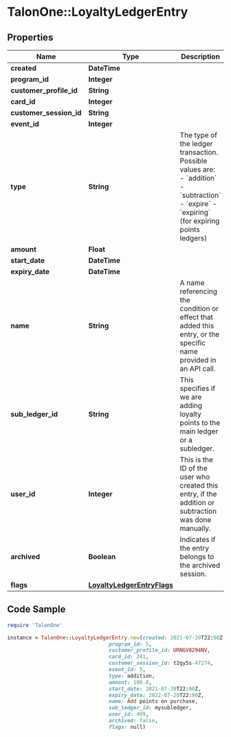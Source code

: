 # TalonOne::LoyaltyLedgerEntry

## Properties

Name | Type | Description | Notes
------------ | ------------- | ------------- | -------------
**created** | **DateTime** |  | 
**program_id** | **Integer** |  | 
**customer_profile_id** | **String** |  | [optional] 
**card_id** | **Integer** |  | [optional] 
**customer_session_id** | **String** |  | [optional] 
**event_id** | **Integer** |  | [optional] 
**type** | **String** | The type of the ledger transaction. Possible values are: - &#x60;addition&#x60; - &#x60;subtraction&#x60; - &#x60;expire&#x60; - &#x60;expiring&#x60; (for expiring points ledgers)  | 
**amount** | **Float** |  | 
**start_date** | **DateTime** |  | [optional] 
**expiry_date** | **DateTime** |  | [optional] 
**name** | **String** | A name referencing the condition or effect that added this entry, or the specific name provided in an API call. | 
**sub_ledger_id** | **String** | This specifies if we are adding loyalty points to the main ledger or a subledger. | 
**user_id** | **Integer** | This is the ID of the user who created this entry, if the addition or subtraction was done manually. | [optional] 
**archived** | **Boolean** | Indicates if the entry belongs to the archived session. | [optional] 
**flags** | [**LoyaltyLedgerEntryFlags**](LoyaltyLedgerEntryFlags.md) |  | [optional] 

## Code Sample

```ruby
require 'TalonOne'

instance = TalonOne::LoyaltyLedgerEntry.new(created: 2021-07-20T22:00Z,
                                 program_id: 5,
                                 customer_profile_id: URNGV8294NV,
                                 card_id: 241,
                                 customer_session_id: t2gy5s-47274,
                                 event_id: 5,
                                 type: addition,
                                 amount: 100.0,
                                 start_date: 2021-07-20T22:00Z,
                                 expiry_date: 2022-07-20T22:00Z,
                                 name: Add points on purchase,
                                 sub_ledger_id: mysubledger,
                                 user_id: 499,
                                 archived: false,
                                 flags: null)
```


